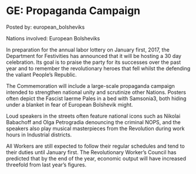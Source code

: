 # GE: Propaganda Campaign

Posted by: european_bolsheviks

Nations involved: European Bolsheviks

In preparation for the annual labor lottery on January first, 2017, the Department for Festivities has announced that it will be hosting a 30 day celebration. Its goal is to praise the party for its successes over the past year and to remember the revolutionary heroes that fell whilst the defending the valiant People’s Republic. 

The Commemoration will include a large-scale propaganda campaign intended to strengthen national unity and scrutinize other Nations. Posters often depict the Fascist Iaerme Pales in a bed with Samsonia3, both hiding under a blanket in fear of European Bolshevik might. 

Loud speakers in the streets often feature national icons such as Nikolai Babachoff and Olga Petrogradia denouncing the criminal NOPS, and the speakers also play musical masterpieces from the Revolution during work hours in Industrial districts. 

All Workers are still expected to follow their regular schedules and tend to their duties until January first. The Revolutionary Worker’s Council has predicted that by the end of the year, economic output will have increased threefold from last year’s figures. 